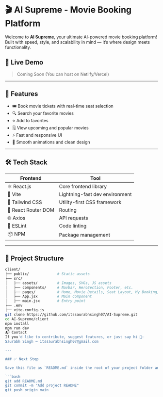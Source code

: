# 🎬 AI Supreme - Movie Booking Platform

Welcome to **AI Supreme**, your ultimate AI-powered movie booking platform!  
Built with speed, style, and scalability in mind — it’s where design meets functionality.

## 🚀 Live Demo
> Coming Soon (You can host on Netlify/Vercel)

---

## 🧠 Features

- 🎟️ Book movie tickets with real-time seat selection
- 🔍 Search your favorite movies
- ⭐ Add to favorites
- 🗓️ View upcoming and popular movies
- ⚡ Fast and responsive UI
- 🎨 Smooth animations and clean design

---

## 🛠️ Tech Stack

| Frontend | Tool |
|---------|------|
| ⚛️ React.js | Core frontend library |
| 🔧 Vite | Lightning-fast dev environment |
| 💅 Tailwind CSS | Utility-first CSS framework |
| 🧭 React Router DOM | Routing |
| 🌐 Axios | API requests |
| 🧪 ESLint | Code linting |
| 📦 NPM | Package management |

---

## 📁 Project Structure

```bash
client/
├── public/             # Static assets
├── src/
│   ├── assets/         # Images, SVGs, JS assets
│   ├── components/     # Navbar, HeroSection, Footer, etc.
│   ├── pages/          # Home, Movie Details, Seat Layout, My Booking, etc.
│   ├── App.jsx         # Main component
│   ├── main.jsx        # Entry point
├── .env
├── vite.config.js
git clone https://github.com/itssaurabhsingh07/AI-Supreme.git
cd AI-Supreme/client
npm install
npm run dev
📬 Contact
If you'd like to contribute, suggest features, or just say hi 👋:
Saurabh Singh — itssaurabhsingh07@gmail.com

---

### ✅ Next Step

Save this file as `README.md` inside the root of your project folder and push it:

```bash
git add README.md
git commit -m "Add project README"
git push origin main
